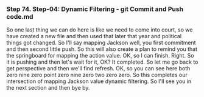### Step 74. Step-04: Dynamic Filtering - git Commit and Push code.md
So one last thing we can do here is like we need to come into court, so we have created a new file and then used that later that year and political things got changed. So I'll say mapping Jackson well, you first commitment and then second little push. So this will also create a plan to remind you that the springboard for mapping the action value. OK, so I can finish. Right. So it is pushing and then let's wait for it, OK? It completed. So let me go back to get perspective and then we'll find refresh. OK, so you can see here both zero nine zero point zero nine zero two zero zero. So this completes our intersection of mapping Jackson value dynamic filtering. So I'll see you in the next section and then bye by. 